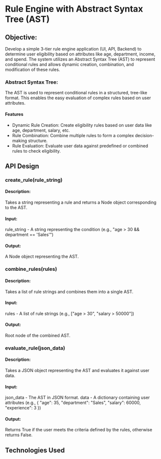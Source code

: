 # Rule Engine with Abstract Syntax Tree (AST)


## Objective:

Develop a simple 3-tier rule engine application (UI, API, Backend) to determine user eligibility based on attributes like age, department, income, and spend. The system utilizes an Abstract Syntax Tree (AST) to represent conditional rules and allows dynamic creation, combination, and modification of these rules.

### Abstract Syntax Tree:
The AST is used to represent conditional rules in a structured, tree-like format. This enables the easy evaluation of complex rules based on user attributes.

#### Features
- Dynamic Rule Creation: Create eligibility rules based on user data like age, department, salary, etc.
- Rule Combination: Combine multiple rules to form a complex decision-making structure.
- Rule Evaluation: Evaluate user data against predefined or combined rules to check eligibility.

## API Design

### create_rule(rule_string)

#### Description:
 Takes a string representing a rule and returns a Node object corresponding to the AST.

#### Input:
 rule_string - A string representing the condition (e.g., "age > 30 && department == 'Sales'")

#### Output:
 A Node object representing the AST.

### combine_rules(rules)

#### Description:
 Takes a list of rule strings and combines them into a single AST.

#### Input:
 rules - A list of rule strings (e.g., ["age > 30", "salary > 50000"])

#### Output:
 Root node of the combined AST.

### evaluate_rule(json_data)
#### Description:
 Takes a JSON object representing the AST and evaluates it against user data.

#### Input:
json_data - The AST in JSON format.
data - A dictionary containing user attributes (e.g., { "age": 35, "department": "Sales", "salary": 60000, "experience": 3 })

#### Output:
 Returns True if the user meets the criteria defined by the rules, otherwise returns False.

## Technologies Used

